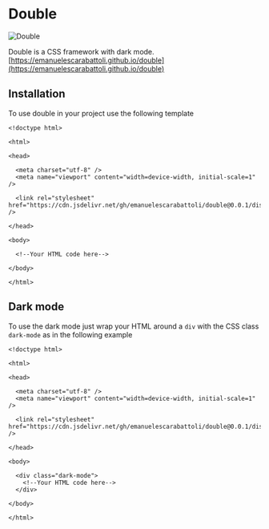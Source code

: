 # Double

![Double](https://emanuelescarabattoli.github.io/double/assets/img/double-small.png)

Double is a CSS framework with dark mode. [https://emanuelescarabattoli.github.io/double](https://emanuelescarabattoli.github.io/double)

## Installation

To use double in your project use the following template

```
<!doctype html>

<html>

<head>

  <meta charset="utf-8" />
  <meta name="viewport" content="width=device-width, initial-scale=1" />

  <link rel="stylesheet" href="https://cdn.jsdelivr.net/gh/emanuelescarabattoli/double@0.0.1/dist/double.min.css" />

</head>

<body>

  <!--Your HTML code here-->

</body>

</html>
```

## Dark mode

To use the dark mode just wrap your HTML around a `div` with the CSS class `dark-mode` as in the following example

```
<!doctype html>

<html>

<head>

  <meta charset="utf-8" />
  <meta name="viewport" content="width=device-width, initial-scale=1" />

  <link rel="stylesheet" href="https://cdn.jsdelivr.net/gh/emanuelescarabattoli/double@0.0.1/dist/double.min.css" />

</head>

<body>

  <div class="dark-mode">
    <!--Your HTML code here-->
  </div>

</body>

</html>
```